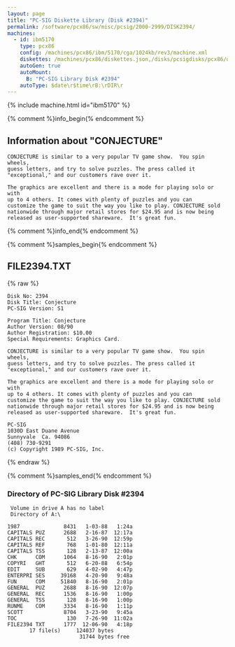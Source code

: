 ```yaml
---
layout: page
title: "PC-SIG Diskette Library (Disk #2394)"
permalink: /software/pcx86/sw/misc/pcsig/2000-2999/DISK2394/
machines:
  - id: ibm5170
    type: pcx86
    config: /machines/pcx86/ibm/5170/cga/1024kb/rev3/machine.xml
    diskettes: /machines/pcx86/diskettes.json,/disks/pcsigdisks/pcx86/diskettes.json
    autoGen: true
    autoMount:
      B: "PC-SIG Library Disk #2394"
    autoType: $date\r$time\rB:\rDIR\r
---
```


{% include machine.html id="ibm5170" %}

{% comment %}info_begin{% endcomment %}

## Information about "CONJECTURE"

    CONJECTURE is similar to a very popular TV game show.  You spin wheels,
    guess letters, and try to solve puzzles. The press called it
    "exceptional," and our customers rave over it.
    
    The graphics are excellent and there is a mode for playing solo or with
    up to 4 others. It comes with plenty of puzzles and you can
    customize the game to suit the way you like to play. CONJECTURE sold
    nationwide through major retail stores for $24.95 and is now being
    released as user-supported shareware.  It's great fun.
{% comment %}info_end{% endcomment %}

{% comment %}samples_begin{% endcomment %}

## FILE2394.TXT

{% raw %}
```
Disk No: 2394                                                           
Disk Title: Conjecture                                                  
PC-SIG Version: S1                                                      
                                                                        
Program Title: Conjecture                                               
Author Version: 08/90                                                   
Author Registration: $10.00                                             
Special Requirements: Graphics Card.                                    
                                                                        
CONJECTURE is similar to a very popular TV game show.  You spin wheels, 
guess letters, and try to solve puzzles. The press called it            
"exceptional," and our customers rave over it.                          
                                                                        
The graphics are excellent and there is a mode for playing solo or with 
up to 4 others. It comes with plenty of puzzles and you can             
customize the game to suit the way you like to play. CONJECTURE sold    
nationwide through major retail stores for $24.95 and is now being      
released as user-supported shareware.  It's great fun.                  
                                                                        
PC-SIG                                                                  
1030D East Duane Avenue                                                 
Sunnyvale  Ca. 94086                                                    
(408) 730-9291                                                          
(c) Copyright 1989 PC-SIG, Inc.                                         
```
{% endraw %}

{% comment %}samples_end{% endcomment %}

### Directory of PC-SIG Library Disk #2394

     Volume in drive A has no label
     Directory of A:\

    1987              8431   1-03-88   1:24a
    CAPITALS PUZ      2688   2-16-87  12:17a
    CAPITALS REC       512   3-26-90  12:59p
    CAPITALS REF       768   1-01-80  12:11a
    CAPITALS TSS       128   2-13-87  12:00a
    CHK      COM      1064   8-16-90   2:01p
    COPYRI   GHT       512   6-20-88   6:54p
    EDIT     SUB       629   4-02-90   4:47p
    ENTERPRI SES     39168   4-20-90   9:48a
    FUN      COM     51840   8-16-90   2:01p
    GENERAL  PUZ      2688   8-16-90  12:07p
    GENERAL  REC      1536   8-16-90   1:00p
    GENERAL  TSS       128   8-16-90   1:00p
    RUNME    COM      3334   8-16-90   1:11p
    SCOTT             8704   3-23-90   9:45a
    TOC                130   7-26-90  11:02a
    FILE2394 TXT      1777  12-06-90   4:18p
           17 file(s)     124037 bytes
                           31744 bytes free
